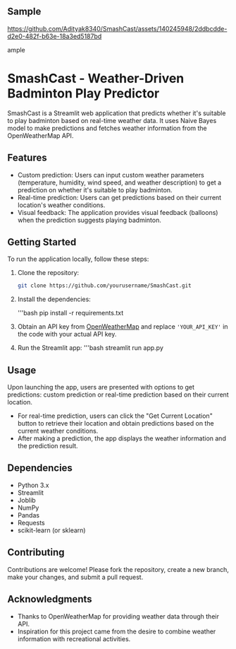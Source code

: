 ## Sample

https://github.com/Adityak8340/SmashCast/assets/140245948/2ddbcdde-d2e0-482f-b63e-18a3ed5187bd

ample


# SmashCast - Weather-Driven Badminton Play Predictor

SmashCast is a Streamlit web application that predicts whether it's suitable to play badminton based on real-time weather data. It uses Naive Bayes model to make predictions and fetches weather information from the OpenWeatherMap API.

## Features

- Custom prediction: Users can input custom weather parameters (temperature, humidity, wind speed, and weather description) to get a prediction on whether it's suitable to play badminton.
- Real-time prediction: Users can get predictions based on their current location's weather conditions.
- Visual feedback: The application provides visual feedback (balloons) when the prediction suggests playing badminton.

## Getting Started

To run the application locally, follow these steps:

1. Clone the repository:

   ```bash
   git clone https://github.com/yourusername/SmashCast.git

2. Install the dependencies:

   '''bash
   pip install -r requirements.txt

3. Obtain an API key from [OpenWeatherMap](https://openweathermap.org/api) and replace `'YOUR_API_KEY'` in the code with your actual API key.

4. Run the Streamlit app:
   '''bash
   streamlit run app.py

## Usage

Upon launching the app, users are presented with options to get predictions: custom prediction or real-time prediction based on their current location.

- For real-time prediction, users can click the "Get Current Location" button to retrieve their location and obtain predictions based on the current weather conditions.
- After making a prediction, the app displays the weather information and the prediction result.

## Dependencies

- Python 3.x
- Streamlit
- Joblib
- NumPy
- Pandas
- Requests
- scikit-learn (or sklearn)


## Contributing

Contributions are welcome! Please fork the repository, create a new branch, make your changes, and submit a pull request.


## Acknowledgments

- Thanks to OpenWeatherMap for providing weather data through their API.
- Inspiration for this project came from the desire to combine weather information with recreational activities.
